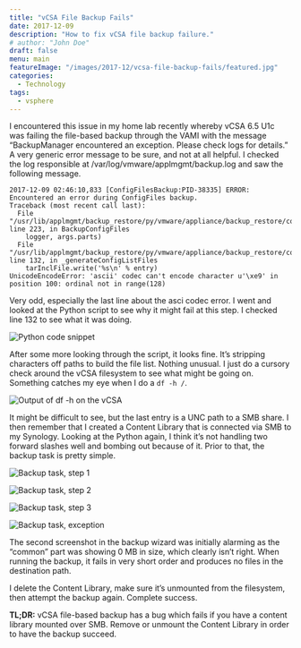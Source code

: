 ```yaml
---
title: "vCSA File Backup Fails"
date: 2017-12-09
description: "How to fix vCSA file backup failure."
# author: "John Doe"
draft: false
menu: main
featureImage: "/images/2017-12/vcsa-file-backup-fails/featured.jpg"
categories:
  - Technology
tags:
  - vsphere
---
```


I encountered this issue in my home lab recently whereby vCSA 6.5 U1c was failing the file-based backup through the VAMI with the message “BackupManager encountered an exception. Please check logs for details.” A very generic error message to be sure, and not at all helpful. I checked the log responsible at /var/log/vmware/applmgmt/backup.log and saw the following message.

```log
2017-12-09 02:46:10,833 [ConfigFilesBackup:PID-38335] ERROR: Encountered an error during ConfigFiles backup.
Traceback (most recent call last):
  File "/usr/lib/applmgmt/backup_restore/py/vmware/appliance/backup_restore/components/ConfigFiles.py", line 223, in BackupConfigFiles
    logger, args.parts)
  File "/usr/lib/applmgmt/backup_restore/py/vmware/appliance/backup_restore/components/ConfigFiles.py", line 132, in _generateConfigListFiles
    tarInclFile.write('%s\n' % entry)
UnicodeEncodeError: 'ascii' codec can't encode character u'\xe9' in position 100: ordinal not in range(128)
```

Very odd, especially the last line about the asci codec error. I went and looked at the Python script to see why it might fail at this step. I checked line 132 to see what it was doing.

![Python code snippet](/images/2017-12/vcsa-file-backup-fails/image1.png)

After some more looking through the script, it looks fine. It’s stripping characters off paths to build the file list. Nothing unusual. I just do a cursory check around the vCSA filesystem to see what might be going on. Something catches my eye when I do a `df -h /`.

![Output of `df -h` on the vCSA](/images/2017-12/vcsa-file-backup-fails/image2.png)

It might be difficult to see, but the last entry is a UNC path to a SMB share. I then remember that I created a Content Library that is connected via SMB to my Synology. Looking at the Python again, I think it’s not handling two forward slashes well and bombing out because of it. Prior to that, the backup task is pretty simple.

![Backup task, step 1](/images/2017-12/vcsa-file-backup-fails/image3.png)

![Backup task, step 2](/images/2017-12/vcsa-file-backup-fails/image4.png)

![Backup task, step 3](/images/2017-12/vcsa-file-backup-fails/image5.png)

![Backup task, exception](/images/2017-12/vcsa-file-backup-fails/image6.png)

The second screenshot in the backup wizard was initially alarming as the “common” part was showing 0 MB in size, which clearly isn’t right. When running the backup, it fails in very short order and produces no files in the destination path.

I delete the Content Library, make sure it’s unmounted from the filesystem, then attempt the backup again. Complete success.

**TL;DR:** vCSA file-based backup has a bug which fails if you have a content library mounted over SMB. Remove or unmount the Content Library in order to have the backup succeed.
